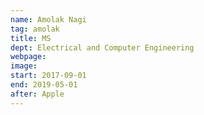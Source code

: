 ```yaml
---
name: Amolak Nagi
tag: amolak
title: MS
dept: Electrical and Computer Engineering
webpage: 
image: 
start: 2017-09-01
end: 2019-05-01
after: Apple
---
```

